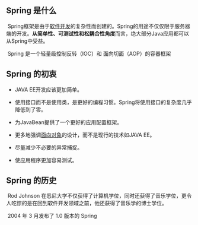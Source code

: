 ## Spring 是什么

​	Spring框架是由于[软件开发](https://baike.baidu.com/item/软件开发/3448966)的复杂性而创建的。Spring的用途不仅仅限于服务器端的开发。**从简单性、可测试性和松耦合性角度**而言，绝大部分Java应用都可以从Spring中受益。

​	Spring 是一个轻量级控制反转（IOC）和 面向切面（AOP）的容器框架

## Spring 的初衷

- JAVA EE开发应该更加简单。

- 使用接口而不是使用类，是更好的编程习惯。Spring将使用接口的复杂度几乎降低到了零。

- 为JavaBean提供了一个更好的应用配置框架。

- 更多地强调[面向对象](https://baike.baidu.com/item/面向对象)的设计，而不是现行的技术如JAVA EE。

- 尽量减少不必要的异常捕捉。

- 使应用程序更加容易测试。

## Spring 的历史

​	Rod Johnson 在悉尼大学不仅获得了计算机学位，同时还获得了音乐学位，更令人吃惊的是在回到软件开发领域之前，他还获得了音乐学的博士学位。

​	2004 年 3 月发布了 1.0 版本的 Spring	

​	